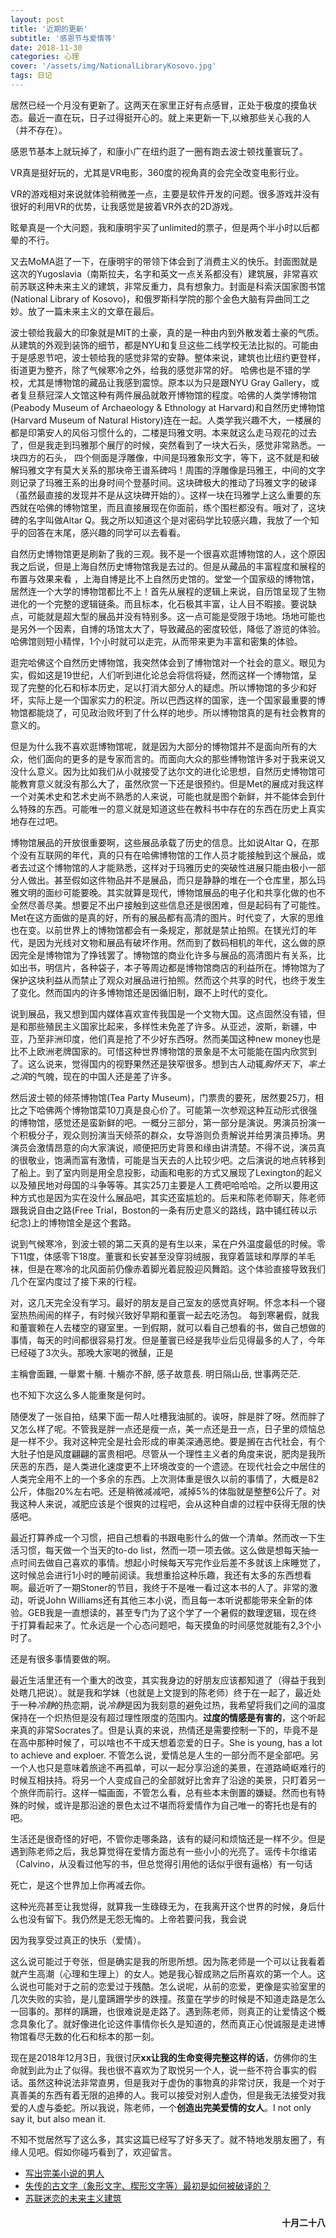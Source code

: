 ```yaml
---
layout: post
title: '近期的更新'
subtitle: '感恩节与爱情等'
date: 2018-11-30
categories: 心理
cover: '/assets/img/NationalLibraryKosovo.jpg'
tags: 日记
---
```

居然已经一个月没有更新了。这两天在家里正好有点感冒，正处于极度的摸鱼状态。最近一直在玩，日子过得挺开心的。就上来更新一下,以飨那些关心我的人（并不存在）。

感恩节基本上就玩掉了，和康小广在纽约逛了一圈有跑去波士顿找董寰玩了。

VR真是挺好玩的，尤其是VR电影，360度的视角真的会完全改变电影行业。

VR的游戏相对来说就体验稍微差一点，主要是软件开发的问题。很多游戏并没有很好的利用VR的优势，让我感觉是披着VR外衣的2D游戏。

眩晕真是一个大问题，我和康明宇买了unlimited的票子，但是两个半小时以后都晕的不行。

又去MoMA逛了一下，在康明宇的带领下体会到了消费主义的快乐。封面图就是这次的Yugoslavia（南斯拉夫，名字和英文一点关系都没有）建筑展，非常喜欢前苏联这种未来主义的建筑，非常反重力，具有想象力。封面是科索沃国家图书馆(National Library of Kosovo)，和俄罗斯科学院的那个金色大脑有异曲同工之妙。放了一篇未来主义的文章在最后。

波士顿给我最大的印象就是MIT的土豪，真的是一种由内到外散发着土豪的气质。从建筑的外观到装饰的细节，都是NYU和复旦这些二线学校无法比拟的。可能由于是感恩节吧，波士顿给我的感觉非常的安静。整体来说，建筑也比纽约更登样，街道更为整齐，除了气候寒冷之外，给我的感觉非常的好。
    哈佛也是不错的学校，尤其是博物馆的藏品让我感到震惊。原本以为只是跟NYU Gray Gallery，或者复旦蔡冠深人文馆这种有两件展品就敢开博物馆的程度。哈佛的人类学博物馆(Peabody Museum of Archaeology & Ethnology at Harvard)和自然历史博物馆(Harvard Museum of Natural History)连在一起。人类学我兴趣不大，一楼展的都是印第安人的风俗习惯什么的，二楼是玛雅文明。本来就这么走马观花的过去了，但是我走到玛雅那个展厅的时候，突然看到了一块大石头，感觉非常熟悉。一块四方的石头， 四个侧面是浮雕像，中间是玛雅象形文字，等下，这不就是和破解玛雅文字有莫大关系的那块帝王谱系碑吗！周围的浮雕像是玛雅王，中间的文字则记录了玛雅王系的出身时间个登基时间。这块碑极大的推动了玛雅文字的破译（虽然最直接的发现并不是从这块碑开始的）。这样一块在玛雅学上这么重要的东西就在哈佛的博物馆里，而且直接展现在你面前，练个围栏都没有。哦对了，这块碑的名字叫做Altar Q。我之所以知道这个是对密码学比较感兴趣，我放了一个知乎的回答在末尾，感兴趣的同学可以去看看。

自然历史博物馆更是刷新了我的三观。我不是一个很喜欢逛博物馆的人，这个原因我之后说，但是上海自然历史博物馆我是去过的。但是从藏品的丰富程度和展程的布置与效果来看 ，上海自博是比不上自然历史馆的。堂堂一个国家级的博物馆，居然连一个大学的博物馆都比不上！首先从展程的逻辑上来说，自历馆呈现了生物进化的一个完整的逻辑链条。而且标本，化石极其丰富，让人目不暇接。要说缺点，可能就是超大型的展品并没有特别多。这一点可能是受限于场地。场地可能也是另外一个因素，自博的场馆太大了，导致藏品的密度较低，降低了游览的体验。哈佛馆则短小精悍，1个小时就可以走完，从而带来更为丰富和密集的体验。

逛完哈佛这个自然历史博物馆，我突然体会到了博物馆对一个社会的意义。眼见为实，假如这是19世纪，人们听到进化论总会将信将疑，然而这样一个博物馆，呈现了完整的化石和标本历史，足以打消大部分人的疑虑。所以博物馆的多少和好坏，实际上是一个国家实力的积淀。所以巴西这样的国家，连一个国家最重要的博物馆都能烧了，可见政治败坏到了什么样的地步。所以博物馆真的是有社会教育的意义的。

但是为什么我不喜欢逛博物馆呢，就是因为大部分的博物馆并不是面向所有的大众，他们面向的更多的是专家而言的。而面向大众的那些博物馆许多对于我来说又没什么意义。因为比如我们从小就接受了达尔文的进化论思想，自然历史博物馆可能教育意义就没有那么大了，虽然欣赏一下还是很预约。但是Met的展成对我这样一个对美术史和艺术史尚不熟悉的人来说，可能也就是图个新鲜，并不能体会到什么特殊的东西。可能唯一的意义就是知道这些在教科书中存在的东西在历史上真实地存在过吧。

博物馆展品的开放很重要啊，这些展品承载了历史的信息。比如说Altar Q，在那个没有互联网的年代，真的只有在哈佛博物馆的工作人员才能接触到这个展品，或者去过这个博物馆的人才能熟悉，这样对于玛雅历史的突破性进展只能由极小一部分人做出。甚至假如这件物品并不是展品，而只是静静的堆在一个仓库里，那么玛雅文明的面纱可能要晚。其实就算是现代，博物馆展品的电子化和共享化做的也不全然尽善尽美。想要足不出户接触到这些信息还是很困难，但是起码有了可能性。Met在这方面做的是真的好，所有的展品都有高清的图片。时代变了，大家的思维也在变。以前世界上的博物馆都会有一条规定，那就是禁止拍照。在镁光灯的年代，是因为光线对文物和展品有破坏作用。然而到了数码相机的年代，这么做的原因完全是博物馆为了挣钱罢了。博物馆的商业化许多与展品的高清图片有关系，比如出书，明信片，各种袋子，本子等周边都是博物馆商店的利益所在。博物馆为了保护这块利益从而禁止了观众对展品进行拍照。然而这个共享的时代，也终于发生了变化。然而国内的许多博物馆还是因循旧制，跟不上时代的变化。

说到展品，我又想到国内媒体喜欢宣传我国是一个文物大国。这点固然没有错，但是和那些殖民主义国家比起来，多样性未免差了许多。从亚述，波斯，新疆，中亚，乃至非洲印度，他们真是抢了不少好东西呀。然而美国这种new money也是比不上欧洲老牌国家的。可惜这种世界博物馆的景象是不太可能能在国内欣赏到了。这么说来，觉得国内的视野果然还是狭窄很多。想到古人动辄*胸怀天下*，*率土之滨*的气魄，现在的中国人还是差了许多。

然后波士顿的倾茶博物馆(Tea Party Museum)，门票贵的要死，居然要25刀，相比之下哈佛两个博物馆菜10刀真是良心价了。可能第一次参观这种互动形式很强的博物馆，感觉还是蛮新鲜的吧。一概分三部分，第一部分是演说。男演员扮演一个积极分子，观众则扮演当天倾茶的群众，女导游则负责解说并给男演员捧场。男演员会激情昂意的向大家演说，顺便把历史背景和缘由讲清楚。不得不说，演员真的很敬业，饱满而富有激情，可能是当天去的人比较少吧。之后演说的地点转移到了船上。到了室内则是用全息投影，动画和电影的方式又展现了Lexington的起义以及殖民地对母国的斗争等等。其实25刀主要是人工费吧哈哈哈。之所以要用这种方式也是因为实在没什么展品吧，其实还蛮尴尬的。后来和陈老师聊天，陈老师跟我说自由之路(Free Trial，Boston的一条有历史意义的路线，路中铺红砖以示纪念)上的博物馆全是这个套路。

说到气候寒冷，到波士顿的第二天真的是有生以来，呆在户外温度最低的时候。零下11度，体感零下18度。董寰和长安甚至没穿羽绒服，我穿着篮球和厚厚的羊毛袜，但是在寒冷的北风面前仍像赤着脚光着屁股迎风舞蹈。这个体验直接导致我们几个在室内度过了接下来的行程。

对，这几天完全没有学习。最好的朋友是自己室友的感觉真好啊。怀念本科一个寝室热热闹闹的样子，有时候兴致好早期和董寰一起去吃汤包。 每到寒暑假，就我和董寰赖在人去楼空的寝室里。一到假期，就可以看自己想看的书，做自己想做的事情，每天的时间都很容易打发。但是董寰已经是我毕业后见得最多的人了，今年已经碰了3次头。那晚大家喝的微醺，正是

<p class='quote'>
主稱會面難, 一舉累十觴. 
十觴亦不醉, 感子故意長. 
明日隔山岳, 世事两茫茫. 
</p>

也不知下次这么多人能重聚是何时。

随便发了一张自拍，结果下面一帮人吐槽我油腻的。诶呀，胖是胖了呀。然而胖了又怎么样了呢。不管我是胖一点还是瘦一点，美一点还是丑一点，日子里的烦恼总是一样不少。我对这种完全是社会形成的审美深通恶绝。要是搁在古代社会，有个大肚子怕是风度翩翩的富贵相吧。尽管从一个理性主义者的角度来说，肥肉是我所厌恶的东西，是人类进化速度更不上环境改变的一个遗迹。在现代社会之中居住的人类完全用不上的一个多余的东西。上次测体重是很久以前的事情了，大概是82公斤，体脂20%左右吧。还是稍微减减吧，减掉5%的体脂就是整整6公斤了。对我这种人来说，减肥应该是个很爽的过程吧，会从这种自虐的过程中获得无限的快感吧。

最近打算养成一个习惯，把自己想看的书跟电影什么的做一个清单。然而改一下生活习惯，每天做一个当天的to-do list，然而一项一项去做。这么做是想每天抽一点时间去做自己喜欢的事情。想起小时候每天写完作业后差不多就该上床睡觉了，这时候总会进行1小时的睡前阅读。我想重拾这种乐趣，我还有太多的东西想看啊。最近听了一期Stoner的节目，我终于不是唯一看过这本书的人了。非常的激动，听说John Williams还有其他三本小说，而且每一本听说都能带来全新的体验。GEB我是一直想读的，甚至专门为了这个学了一个暑假的数理逻辑，现在终于打算看起来了。忙永远是一个心态问题吧，每天摸鱼的时间感觉就能有2,3个小时了。

还是有很多事情要做的啊。

最近生活里还有一个重大的改变，其实我身边的好朋友应该都知道了（得益于我到处瞎几把说）。就是我和学妹（也就是上文提到的陈老师）终于在一起了，最近处于一种*冷静*的热恋期，说*冷静*是因为我刻意的避免过热，我希望将我们之间的温度保持在一个炽热但是没有超过理性限度的范围内。**过度的情感是有害的**，这个听起来真的非常Socrates了。但是认真的来说，热情还是需要控制一下的，毕竟不是在高中那种时候了，可以啥也不干成天想着恋爱的日子。She is young, has a lot to achieve and exploer. 不管怎么说，爱情总是人生的一部分而不是全部吧。另一个人也只是意味着旅途不再孤单，可以一起分享沿途的美景，在道路崎岖难行的时候互相扶持。将另一个人变成自己的全部就好比舍弃了沿途的美景，只盯着另一个旅伴而前行。这样一幅画面，不管怎么看，总有些本末倒置的嫌疑。然而也有特殊的时候，或许是那沿途的景色太过不堪而将爱情作为自己唯一的寄托也是有的吧。

生活还是很奇怪的好吧，不管你走哪条路，该有的疑问和烦恼还是一样不少。但是遇到陈老师之后，我总算觉得在爱情方面总有一些小小的光亮了。谣传卡尔维诺（Calvino，从没看过他写的书，但总觉得引用他的话似乎很有逼格）有一句话
<p class='quote'>
死亡，是这个世界加上你再减去你。
</p>
这种光亮甚至让我觉得，就算我一生碌碌无为，在我离开这个世界的时候，身后什么也没有留下。我仍然是无怨无悔的。上帝若要问我，我会说
<p class='quote'>
因为我享受过真正的快乐（爱情）。
</p>

这么说可能过于夸张，但是确实是我的所思所想。因为陈老师是一个可以让我看着就产生高潮（心理和生理上）的女人。她是我心智成熟之后所喜欢的第一个人。这么说也可能对于之前的恋爱过于残酷。怎么说呢，从前的恋爱，更像是实验室里的几次失败的实验，是儿童蹒跚学步的跌撞。孩童在学步的时候是不知道走路是怎么一回事的。那样的蹒跚，也很难说是走路了。遇到陈老师，则真正的让爱情这个概念具象化了。就好像进化论这件事情你长久是知道的，然而真正心悦诚服是走进博物馆看尽无数的化石和标本的那一刻。

现在是2018年12月3日，我很讨厌**xx让我的生命变得完整这样的话**，仿佛你的生命就到此为止了似得。我也很不喜欢为了取悦另一个人，说一些不符合事实的假话。虽然这种说法非常直男，但是我对于虚伪的事物真的非常讨厌，我是一个对于真善美的东西有着无限的追捧的人。我可以接受对别人虚伪，但是我无法接受对我爱的人虚与委蛇。所以我说，陈老师，一个**创造出完美爱情的女人**。I not only say it, but also mean it.

不知不觉居然写了这么多，其实这篇已经写了好多天了。就不特地发朋友圈了，有缘人见吧。假如你碰巧看到了，欢迎留言。

* [写出完美小说的男人](https://pca.st/5ptM)
* [失传的古文字（象形文字、楔形文字等）最初是如何被破译的？](https://www.zhihu.com/question/20774349)
* [苏联迷恋的未来主义建筑](https://zhuanlan.zhihu.com/p/28062459)

<h4 style='text-align:right'>十月二十八</h4>
